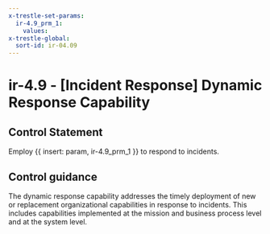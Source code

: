 ```yaml
---
x-trestle-set-params:
  ir-4.9_prm_1:
    values:
x-trestle-global:
  sort-id: ir-04.09
---
```


# ir-4.9 - \[Incident Response\] Dynamic Response Capability

## Control Statement

Employ {{ insert: param, ir-4.9_prm_1 }} to respond to incidents.

## Control guidance

The dynamic response capability addresses the timely deployment of new or replacement organizational capabilities in response to incidents. This includes capabilities implemented at the mission and business process level and at the system level.
